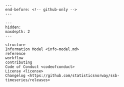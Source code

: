 ```{include} ../README.md
---
end-before: <!-- github-only -->
---
```

[license]: license
[contributor guide]: contributing
[command-line reference]: reference

```{toctree}
---
hidden:
maxdepth: 2
---

structure
Information Model <info-model.md>
reference
workflow
contributing
Code of Conduct <codeofconduct>
License <license>
Changelog <https://github.com/statisticsnorway/ssb-timeseries/releases>
```
